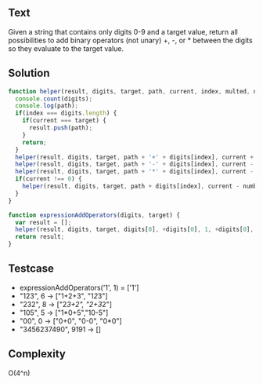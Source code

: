 ## Text
Given a string that contains only digits 0-9 and a target value, return all possibilities to add binary operators (not unary) +, -, or * between the digits so they evaluate to the target value.

## Solution
```javascript
function helper(result, digits, target, path, current, index, multed, number) {
  console.count(digits);
  console.log(path);
  if(index === digits.length) {
    if(current === target) {
      result.push(path);
    }
    return;
  }
  helper(result, digits, target, path + '+' + digits[index], current + (+digits[index]), index+1, (+digits[index]), (+digits[index]));
  helper(result, digits, target, path + '-' + digits[index], current - (+digits[index]), index+1, -(+digits[index]), -(+digits[index]));
  helper(result, digits, target, path + '*' + digits[index], current - multed + multed * (+digits[index]), index+1, multed * (+digits[index]), (+digits[index]));
  if(current !== 0) {
    helper(result, digits, target, path + digits[index], current - number + number * 10 + (+digits[index]), index+1, multed * (+digits[index]), number * 10 + (+digits[index]));
  }
}

function expressionAddOperators(digits, target) {
  var result = [];
  helper(result, digits, target, digits[0], +digits[0], 1, +digits[0], +digits[0]);
  return result;
}
```

## Testcase
- expressionAddOperators('1', 1) = ['1']
- "123", 6 -> ["1+2+3", "1*2*3"] 
- "232", 8 -> ["2*3+2", "2+3*2"]
- "105", 5 -> ["1*0+5","10-5"]
- "00", 0 -> ["0+0", "0-0", "0*0"]
- "3456237490", 9191 -> []

## Complexity
O(4^n)
